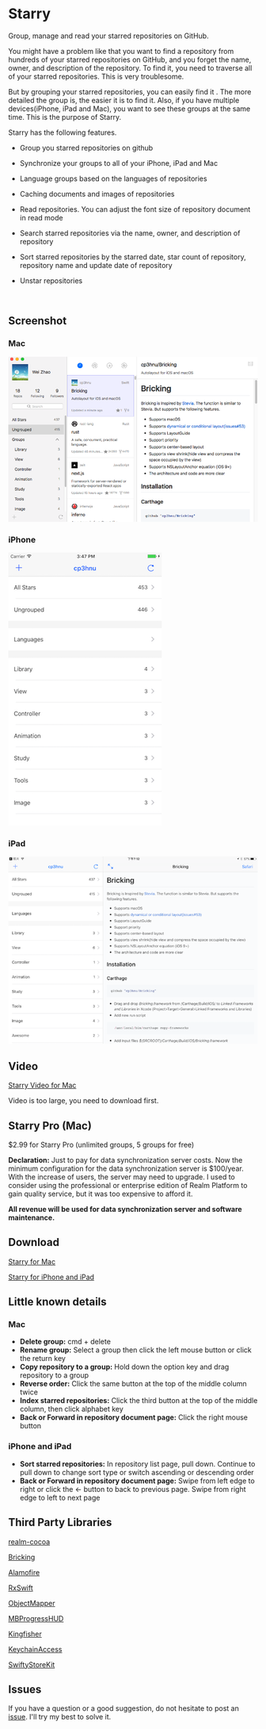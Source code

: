 # Starry
Group, manage and read your starred repositories on GitHub. 

You might have a problem like that you want to find a repository from hundreds of your starred repositories on GitHub, and you forget the name, owner, and description of the repository. To find it, you need to traverse all of your starred repositories. This is very troublesome. 

But by grouping your starred repositories, you can easily find it . The more detailed the group is, the easier it is to find it. Also, if you have multiple devices(iPhone, iPad and Mac), you want to see these groups at the same time. This is the purpose of Starry. 

 Starry has the following features.

* Group you starred repositories on github

* Synchronize your groups to all of your iPhone, iPad and Mac

* Language groups based on the languages of repositories

* Caching documents and images of repositories

* Read repositories. You can adjust the font size of repository document in read mode

* Search starred repositories via the name, owner, and description of repository

* Sort starred repositories by the starred date, star count of repository, repository name and update date of repository

* Unstar repositories

  ​

## Screenshot

### Mac

![](sreenshot/Mac.png)

### iPhone

![](sreenshot/iPhone.png)

### iPad

![](sreenshot/iPad.png)

## Video

[Starry Video for Mac](video/Mac.mp4)

Video is too large, you need to download first.

## Starry Pro (Mac)

$2.99 for Starry Pro (unlimited groups, 5 groups for free)

**Declaration:** Just to pay for data synchronization server costs. Now the minimum configuration for the data synchronization server is $100/year. With the increase of users,  the server may need to upgrade. I used to consider using the professional or enterprise edition of Realm Platform to gain quality service, but it was too expensive to afford it.

**All revenue will be used for data synchronization server and software maintenance.**

## Download

[Starry for Mac](https://itunes.apple.com/us/app/starry/id1281893044)

[Starry for iPhone and iPad](https://itunes.apple.com/cn/app/starry-group-your-star/id1281874667?mt=8)

## Little known details

### Mac

* **Delete group:** cmd + delete
* **Rename group:** Select a group then click the left mouse button or click the return key
* **Copy repository to a group:** Hold down the option key and drag repository to a group
* **Reverse order:** Click the same button at the top of the middle column twice
* **Index starred repositories:** Click the third button at the top of the middle column, then click alphabet key 
* **Back or Forward in repository document page:** Click the right mouse button

### iPhone and iPad

* **Sort starred repositories:** In repository list page, pull down. Continue to pull down to change sort type or switch ascending or descending order
* **Back or Forward in repository document page:** Swipe from left edge to right or click the ← button to back to previous page.  Swipe from right edge to left to next page

## Third Party Libraries

[realm-cocoa](https://github.com/realm/realm-cocoa)

[Bricking](https://github.com/cp3hnu/Bricking)

[Alamofire](https://github.com/Alamofire/Alamofire)

[RxSwift](https://github.com/ReactiveX/RxSwift)

[ObjectMapper](https://github.com/Hearst-DD/ObjectMapper)

[MBProgressHUD](https://github.com/jdg/MBProgressHUD)

[Kingfisher](https://github.com/onevcat/Kingfisher)

[KeychainAccess](https://github.com/kishikawakatsumi/KeychainAccess)

[SwiftyStoreKit](https://github.com/bizz84/SwiftyStoreKit)

## Issues

If you have a question or a good suggestion, do not hesitate to post an [issue](https://github.com/cp3hnu/Starry/issues). I'll try my best to solve it.





